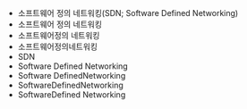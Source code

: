 - 소프트웨어 정의 네트워킹(SDN; Software Defined Networking)
- 소프트웨어 정의 네트워킹
- 소프트웨어정의 네트워킹
- 소프트웨어정의네트워킹
- SDN
- Software Defined Networking
- Software DefinedNetworking
- SoftwareDefinedNetworking
- SoftwareDefined Networking